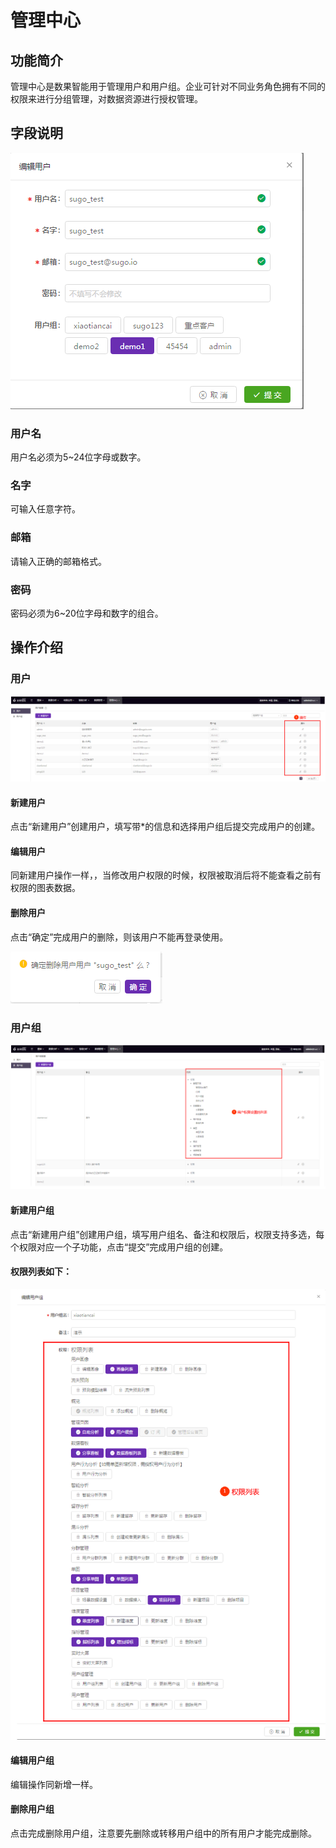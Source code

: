 # 管理中心

## 功能简介

管理中心是数果智能用于管理用户和用户组。企业可针对不同业务角色拥有不同的权限来进行分组管理，对数据资源进行授权管理。

## 字段说明

![](/assets/yh/1.png)

### **用户名**

用户名必须为5~24位字母或数字。

### **名字**

可输入任意字符。

### **邮箱**

请输入正确的邮箱格式。

### **密码**

密码必须为6~20位字母和数字的组合。

## 操作介绍

### 用户

![](/assets/yh/2.png)

#### **新建用户**

点击“新建用户”创建用户，填写带\*的信息和选择用户组后提交完成用户的创建。

#### **编辑用户**

同新建用户操作一样，，当修改用户权限的时候，权限被取消后将不能查看之前有权限的图表数据。

#### **删除用户**

点击“确定”完成用户的删除，则该用户不能再登录使用。

![](/assets/yh/3.png)

### 用户组

![](/assets/yh/4.png)

#### **新建用户组**

点击“新建用户组”创建用户组，填写用户组名、备注和权限后，权限支持多选，每个权限对应一个子功能，点击“提交”完成用户组的创建。

#### **权限列表如下：**

![](/assets/yh/5.png)

#### **编辑用户组**

编辑操作同新增一样。

#### **删除用户组**

点击完成删除用户组，注意要先删除或转移用户组中的所有用户才能完成删除。

